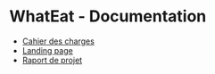 # WhatEat - Documentation

- [Cahier des charges](https://github.com/WhatEatInc/WhatEat-doc/tree/main/Cahier%20des%20charges)
- [Landing page](https://github.com/WhatEatInc/WhatEat-doc/tree/main/Landing%20Page)
- [Raport de projet](https://github.com/WhatEatInc/WhatEat-doc/tree/main/Raport%20de%20projet)

